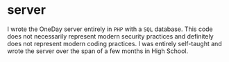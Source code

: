 # server

I wrote the OneDay server entirely in `PHP` with a `SQL` database. This code does not necessarily represent modern security practices and definitely does not represent modern coding practices. I was entirely self-taught and wrote the server over the span of a few months in High School.
